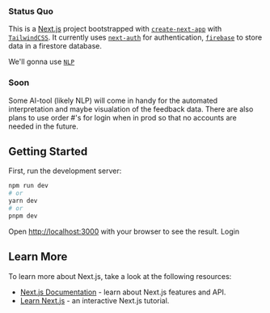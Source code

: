 ### Status Quo
This is a [Next.js](https://nextjs.org/) project bootstrapped with [`create-next-app`](https://github.com/vercel/next.js/tree/canary/packages/create-next-app) with [`TailwindCSS`](https://tailwindcss.com). It currently uses [`next-auth`](https://next-auth.js.org) for authentication, [`firebase`](https://firebase.google.com) to store data in a firestore database.

We'll gonna use [`NLP`](https://github.com/axa-group/nlp.js)

### Soon 
Some AI-tool (likely NLP) will come in handy for the automated interpretation and maybe visualation of the feedback data. There are also plans to use order #'s for login when in prod so that no accounts are needed in the future.

## Getting Started

First, run the development server:

```bash
npm run dev
# or
yarn dev
# or
pnpm dev
```

Open [http://localhost:3000](http://localhost:3000) with your browser to see the result.
Login

## Learn More

To learn more about Next.js, take a look at the following resources:

- [Next.js Documentation](https://nextjs.org/docs) - learn about Next.js features and API.
- [Learn Next.js](https://nextjs.org/learn) - an interactive Next.js tutorial.

